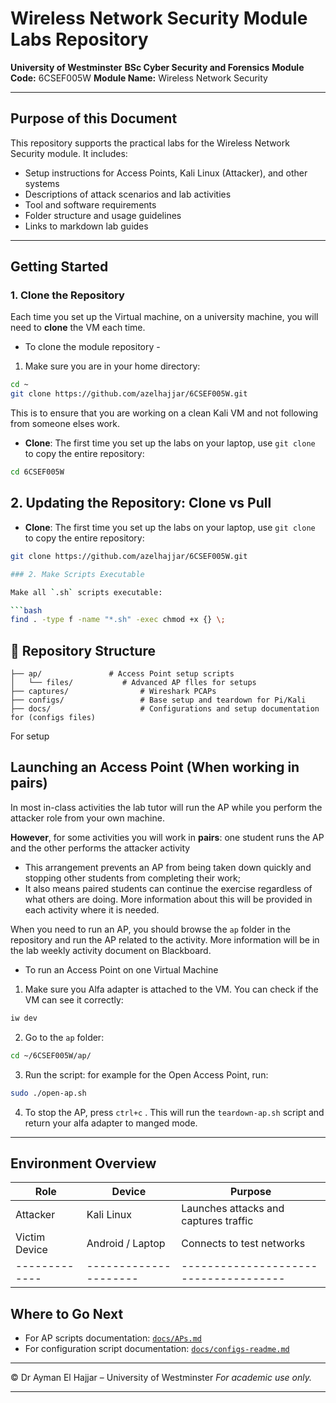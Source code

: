 # Wireless Network Security Module Labs Repository

**University of Westminster**
**BSc Cyber Security and Forensics**
**Module Code:** 6CSEF005W
**Module Name:** Wireless Network Security

---

## Purpose of this Document

This repository supports the practical labs for the Wireless Network Security module. It includes:

* Setup instructions for Access Points, Kali Linux (Attacker), and other systems
* Descriptions of attack scenarios and lab activities
* Tool and software requirements
* Folder structure and usage guidelines
* Links to markdown lab guides

---

## Getting Started

### 1. Clone the Repository

Each time you set up the Virtual machine, on a university machine, you will need to **clone** the VM each time.
- To clone the module repository - 
1. Make sure you are in your home directory:
```bash
cd ~
git clone https://github.com/azelhajjar/6CSEF005W.git
```

This is to ensure that you are working on a clean Kali VM and not following from someone elses work. 

- **Clone**: The first time you set up the labs on your laptop, use `git clone` to copy the entire repository:


```bash
cd 6CSEF005W
```
## 2. Updating the Repository: Clone vs Pull

- **Clone**: The first time you set up the labs on your laptop, use `git clone` to copy the entire repository:
```bash
git clone https://github.com/azelhajjar/6CSEF005W.git

### 2. Make Scripts Executable

Make all `.sh` scripts executable:

```bash
find . -type f -name "*.sh" -exec chmod +x {} \;
```

## 🧰 Repository Structure

```plaintext
├── ap/               # Access Point setup scripts
│   └── files/           # Advanced AP flles for setups
├── captures/                # Wireshark PCAPs
├── configs/                 # Base setup and teardown for Pi/Kali
├── docs/                    # Configurations and setup documentation for (configs files)
```
For setup 


## Launching an Access Point (When working in pairs)

In most in-class activities the lab tutor will run the AP while you perform the attacker role from your own machine.

**However**, for some activities you will work in **pairs**: one student runs the AP and the other performs the attacker activity
- This arrangement prevents an AP from being taken down quickly and stopping other students from completing their work;
- It also means paired students can continue the exercise regardless of what others are doing. More information about this will be provided in each activity where it is needed.

When you need to run an AP, you should browse the `ap` folder in the repository and run the AP related to the activity. More information will be in the lab weekly activity document on Blackboard.
- To run an Access Point on one Virtual Machine
1. Make sure you Alfa adapter is attached to the VM. You can check if the VM can see it correctly:
```bash
iw dev
```
2. Go to the `ap` folder: 
```bash
cd ~/6CSEF005W/ap/
```
3. Run the script: for example for the Open Access Point, run: 
```bash
sudo ./open-ap.sh
```
4. To stop the AP, press `ctrl+c` . This will run the `teardown-ap.sh` script and return your alfa adapter to manged mode. 

---

## Environment Overview

| Role          | Device                | Purpose                               |
| ------------- | --------------------- | ------------------------------------- |
| Attacker      | Kali Linux            | Launches attacks and captures traffic |
| Victim Device | Android / Laptop      | Connects to test networks             |
| ------------- | --------------------- | ------------------------------------- |

## Where to Go Next

* For AP scripts documentation: [`docs/APs.md`](docs/APs.md)
* For configuration script documentation: [`docs/configs-readme.md`](docs/configs-readme.md)

---

© Dr Ayman El Hajjar – University of Westminster
*For academic use only.*

---
